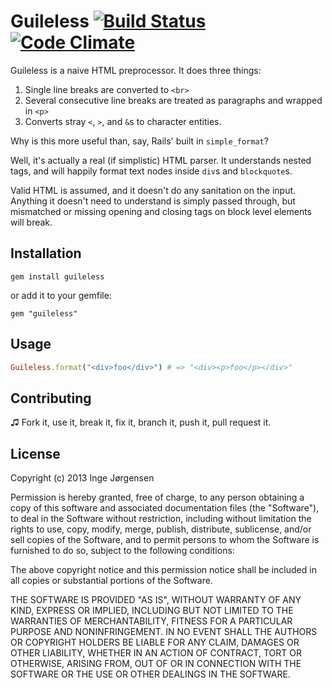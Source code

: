 # Guileless [![Build Status](https://travis-ci.org/elektronaut/guileless.png)](https://travis-ci.org/elektronaut/guileless) [![Code Climate](https://codeclimate.com/github/elektronaut/guileless.png)](https://codeclimate.com/github/elektronaut/guileless)

Guileless is a naive HTML preprocessor. It does three things:

1. Single line breaks are converted to `<br>`
2. Several consecutive line breaks are treated as paragraphs and wrapped in `<p>`
3. Converts stray `<`, `>`, and `&`s to character entities.

Why is this more useful than, say, Rails' built in `simple_format`?

Well, it's actually a real (if simplistic) HTML parser. It understands nested
tags, and will happily format text nodes inside `div`s and `blockquote`s.

Valid HTML is assumed, and it doesn't do any sanitation on the input.
Anything it doesn't need to understand is simply passed through, but
mismatched or missing opening and closing tags on block level elements will break.



## Installation

    gem install guileless

or add it to your gemfile:

    gem "guileless"

## Usage

```ruby
Guileless.format("<div>foo</div>") # => "<div><p>foo</p></div>"
```

## Contributing

&#x266B; Fork it, use it, break it, fix it,
branch it, push it, pull request it.

## License

Copyright (c) 2013 Inge Jørgensen

Permission is hereby granted, free of charge, to any person obtaining a copy
of this software and associated documentation files (the "Software"), to deal
in the Software without restriction, including without limitation the rights
to use, copy, modify, merge, publish, distribute, sublicense, and/or sell
copies of the Software, and to permit persons to whom the Software is
furnished to do so, subject to the following conditions:

The above copyright notice and this permission notice shall be included in
all copies or substantial portions of the Software.

THE SOFTWARE IS PROVIDED "AS IS", WITHOUT WARRANTY OF ANY KIND, EXPRESS OR
IMPLIED, INCLUDING BUT NOT LIMITED TO THE WARRANTIES OF MERCHANTABILITY,
FITNESS FOR A PARTICULAR PURPOSE AND NONINFRINGEMENT. IN NO EVENT SHALL THE
AUTHORS OR COPYRIGHT HOLDERS BE LIABLE FOR ANY CLAIM, DAMAGES OR OTHER
LIABILITY, WHETHER IN AN ACTION OF CONTRACT, TORT OR OTHERWISE, ARISING FROM,
OUT OF OR IN CONNECTION WITH THE SOFTWARE OR THE USE OR OTHER DEALINGS IN
THE SOFTWARE.

